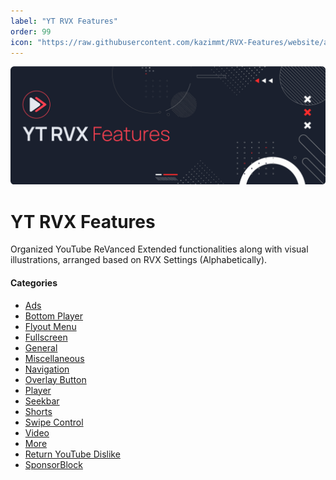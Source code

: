 ```yaml
---
label: "YT RVX Features"
order: 99
icon: "https://raw.githubusercontent.com/kazimmt/RVX-Features/website/assets/icons/yt-rvx.svg"
---
```


![](/assets/cover/yt-rvx-cover.png)

# YT RVX Features

Organized YouTube ReVanced Extended functionalities along with visual illustrations, arranged based on RVX Settings (Alphabetically).

#### Categories
- [Ads](Ads.md)
- [Bottom Player](Bottom-Player.md)
- [Flyout Menu](Flyout-Menu.md)
- [Fullscreen](Fullscreen.md)
- [General](General.md)
- [Miscellaneous](Miscellaneous.md)
- [Navigation](Navigation.md)
- [Overlay Button](Overlay-Button.md)
- [Player](Player.md)
- [Seekbar](Seekbar.md)
- [Shorts](Shorts.md)
- [Swipe Control](Swipe-Control.md)
- [Video](Video.md)
- [More](More.md)
- [Return YouTube Dislike](Return-YouTube-Dislike.md)
- [SponsorBlock](SponsorBlock.md)
